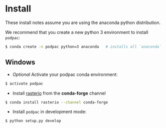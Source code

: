 # Install

These install notes assume you are using the anaconda python distribution.

We recommend that you create a new python 3 environment to install `podpac`:

```bash
$ conda create -n podpac python=3 anaconda   # installs all `anaconda` packages
```

## Windows

-  *Optional* Activate your podpac conda environment:

```bash
$ activate podpac
```

- Install [rasterio](https://mapbox.github.io/rasterio/installation.html#installing-with-anaconda) from the **conda-forge** channel

```bash
$ conda install rasterio --channel conda-forge
```

- Install `podpac` in development mode:

```bash
$ python setup.py develop
```


